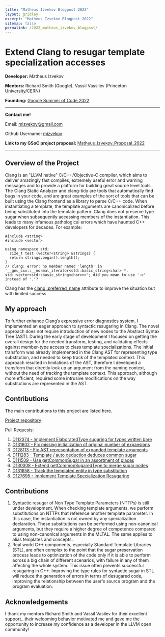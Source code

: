```yaml
---
title: "Matheus Izvekov Blogpost 2022"
layout: gridlay
excerpt: "Matheus Izvekov Blogpost 2022"
sitemap: false
permalink: /2022_matheus_izvekov_blogpost/
---
```


# Extend Clang to resugar template specialization accesses

**Developer:** Matheus Izvekov

**Mentors:** Richard Smith (Google), Vassil Vassilev (Princeton University/CERN)

**Founding:** [Google Summer of Code 2022](https://summerofcode.withgoogle.com/)

--------------------------

**Contact me!**

Email: mizvekov@gmail.com

Github Username: [mizvekov](https://github.com/mizvekov)

**Link to my GSoC project proposal:** [Matheus_Izvekov_Proposal_2022](https://compiler-research.org/assets/docs/Matheus_Izvekov_Proposal_2022.pdf)


------------------------------------------------------


## Overview of the Project

Clang is an "LLVM native" C/C++/Objective-C compiler, which aims to deliver amazingly fast compiles, extremely useful
error and warning messages and to provide a platform for building great source level tools. The Clang Static Analyzer
and clang-tidy are tools that automatically find bugs in your code, and are great examples of the sort of tools that can
be built using the Clang frontend as a library to parse C/C++ code. When instantiating a template, the template arguments
are canonicalized before being substituted into the template pattern. Clang does not preserve type sugar when
subsequently accessing members of the instantiation. This leads to many infamous pathological errors which have haunted
C++ developers for decades. For example:
```
#include <string>
#include <vector>

using namespace std;
  size_t test (vector<string> &strings) {
  return strings.begin().length();
}
// clang: error: no member named 'length' in '__gnu_cxx::__normal_iterator<std::basic_string<char> *, std::vector<std::basic_string<char>>>'; did you mean to use '->' instead of '.'?
```

Clang has the [clang::preferred_name](https://clang.llvm.org/docs/AttributeReference.html#preferred-name) attribute to improve the situation but with limited success.

## My approach

To further enhance Clang’s expressive error diagnostics system, I implemented an eager approach to syntactic resugaring in Clang. The novel approach does not require introduction of new nodes to the Abstract Syntax Tree (AST). 
During the early stage of development I focused on getting the overall design for the needed transform, testing, and validating effects against member-type access to class template specializations.
The initial transform was already implemented in the Clang AST for representing type substitution, and needed to keep track of the templated context. This approach resulted in limitations of the AST, therefore I developed a transform that directly look up an argument from the naming context, without the need of tracking the template context. This approach, although more efficient, required some intrusive modifications on the way substitutions are represented in the AST.

 
## Contributions

The main contributions to this project are listed here. 

[Project repository](https://github.com/mizvekov/llvm-project/tree/resugar)

Pull Requests:

1. [D112374 - Implement ElaboratedType sugaring for types written bare](https://reviews.llvm.org/D112374)
2. [D131802 - Fix missing initialization of original number of expansions](https://reviews.llvm.org/D131802)
3. [D128113 - Fix AST representation of expanded template arguments](https://reviews.llvm.org/D128113)
4. [D111283 - Template / auto deduction deduces common sugar](https://reviews.llvm.org/D111283)
5. [D111509 - Use getCommonSugar in an assortment of places](https://reviews.llvm.org/D111509)
6. [D130308 - Extend getCommonSugaredType to merge sugar nodes](https://reviews.llvm.org/D130308)
7. [D131858 - Track the templated entity in type substitution](https://reviews.llvm.org/D131858)
8. [D127695 - Implement Template Specialization Resugaring](https://reviews.llvm.org/D127695)



## Contributions

1. Syntactic resugar of Non Type Template Parameters (NTTPs) is still under development. When checking template arguments, we perform substitutions on NTTPs that reference another template parameter. In this case, the instantiation is not owned by any specialization declaration. These substitutions can be performed using non-canonical arguments, but they require a higher degree of competence compared to using non-canonical arguments in the MLTAL. The same applies to alias templates and concepts. 
2. Real world C++ components, especially Standard Template Libraries (STL), are often complex to the point that the sugar preservation process leads to optimization of the code only if it is able to perform across a big chain of different scenarios, with failure in any of them affecting the whole system. This issue often prevents successful resugaring in C++. Improving the type rules for syntactic sugar in STL will reduce the generation of errors in terms of desugared code, improving the relationship between the user's source program and the program evaluation.

 
 ## Acknowledgements

I thank my mentors Richard Smith and Vassil Vasilev for their excellent support...their welcoming behavior motivated me and gave me the opportunity to increase my confidence as a developer in the LLVM open community!

